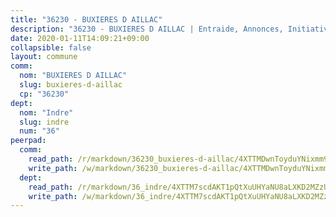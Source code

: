 ```yaml
---
title: "36230 - BUXIERES D AILLAC"
description: "36230 - BUXIERES D AILLAC | Entraide, Annonces, Initiatives"
date: 2020-01-11T14:09:21+09:00
collapsible: false
layout: commune
comm:
  nom: "BUXIERES D AILLAC"
  slug: buxieres-d-aillac
  cp: "36230"
dept:
  nom: "Indre"
  slug: indre
  num: "36"
peerpad:
  comm:
    read_path: /r/markdown/36230_buxieres-d-aillac/4XTTMDwnToyduYNixmm9bTcmKcys1iyRdxWZi55bG6N48DByL
    write_path: /w/markdown/36230_buxieres-d-aillac/4XTTMDwnToyduYNixmm9bTcmKcys1iyRdxWZi55bG6N48DByL-K3TgTywFwpjGTfcAiVSgzmLs639EUAV474SjmRo9sHxryUUhGsFG2gcC6JENDKEf5xBnXmZKMafPmjSkuTfCyPdqWPw7bMDobGs8nfkra5Gohz1FCyGDPhekU9Yp9qB4uPpf8W8S
  dept:
    read_path: /r/markdown/36_indre/4XTTM7scdAKT1pQtXuUHYaNU8aLXKD2MZzUyDRUiaoLJH1te1
    write_path: /w/markdown/36_indre/4XTTM7scdAKT1pQtXuUHYaNU8aLXKD2MZzUyDRUiaoLJH1te1-K3TgUJm9AdSDNtPtmMKFa5Tiw77X4i7zf6CsTYrtgVdahxAwuJV6RAfi8dWyH9wrbVDRxjX7knrwwECg7WApeuWQ945kurMeJLQeKJv4CQZseab78J3HMioZhgr2H44E9b6FqBoT
---
```


